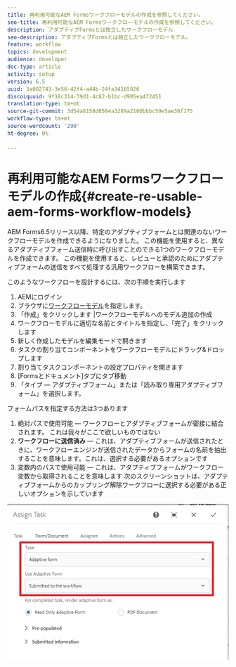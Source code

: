 ```yaml
---
title: 再利用可能なAEM Formsワークフローモデルの作成を参照してください。
seo-title: 再利用可能なAEM Formsワークフローモデルの作成を参照してください。
description: アダプティブFormsとは独立したワークフローモデル
seo-description: アダプティブFormsとは独立したワークフローモデル。
feature: workflow
topics: development
audience: developer
doc-type: article
activity: setup
version: 6.5
uuid: 3a082743-3e56-42f4-a44b-24fa34165926
discoiquuid: 9f18c314-39d1-4c82-b1bc-d905ea472451
translation-type: tm+mt
source-git-commit: 3d54a8158d0564a3289a2100bbbc59e5ae38f175
workflow-type: tm+mt
source-wordcount: '290'
ht-degree: 0%

---
```



# 再利用可能なAEM Formsワークフローモデルの作成{#create-re-usable-aem-forms-workflow-models}

AEM Forms6.5リリース以降、特定のアダプティブフォームとは関連のないワークフローモデルを作成できるようになりました。 この機能を使用すると、異なるアダプティブフォーム送信時に呼び出すことのできる1つのワークフローモデルを作成できます。 この機能を使用すると、レビューと承認のためにアダプティブフォームの送信をすべて処理する汎用ワークフローを構築できます。

このようなワークフローを設計するには、次の手順を実行します

1. AEMにログイン
1. ブラウザに[ワークフローモデル](http://localhost:4502/libs/cq/workflow/admin/console/content/models.html)を指定します。
1. 「作成」をクリックします |ワークフローモデルへのモデル追加の作成
1. ワークフローモデルに適切な名前とタイトルを指定し、「完了」をクリックします
1. 新しく作成したモデルを編集モードで開きます
1. タスクの割り当てコンポーネントをワークフローモデルにドラッグ&amp;ドロップします
1. 割り当てタスクコンポーネントの設定プロパティを開きます
1. [Formsとドキュメント]タブにタブ移動
1. 「タイプ — アダプティブフォーム」または「読み取り専用アダプティブフォーム」を選択します。

フォームパスを指定する方法は3つあります

1. 絶対パスで使用可能 — ワークフローとアダプティブフォームが密接に結合されます。 これは我々がここで欲しいものではない
1. **ワークフローに送信済み**  — これは、アダプティブフォームが送信されたときに、ワークフローエンジンが送信されたデータからフォームの名前を抽出することを意味します。これは、選択する必要があるオプションです
1. 変数内のパスで使用可能 — これは、アダプティブフォームがワークフロー変数から取得されることを意味します
次のスクリーンショットは、アダプティブフォームからのカップリング解除ワークフローに選択する必要がある正しいオプションを示しています

![workflowmodel](assets/workflomodel.PNG)
